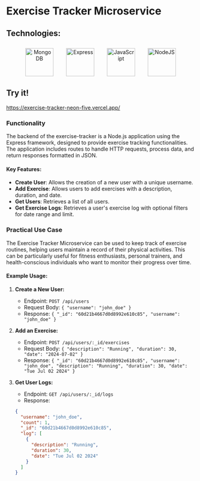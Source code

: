 # Exercise Tracker Microservice

## Technologies:
<p align="center">
   <img src="https://raw.githubusercontent.com/danielcranney/readme-generator/main/public/icons/skills/mongodb-colored.svg" width="75" height="75" alt="MongoDB" style="margin: 10px 15px 0 15px;" />
  <img src="https://raw.githubusercontent.com/danielcranney/readme-generator/main/public/icons/skills/express-colored.svg" width="75" height="75" alt="Express" style="margin: 10px 15px 0 15px;" />
  <img src="https://raw.githubusercontent.com/danielcranney/readme-generator/main/public/icons/skills/javascript-colored.svg" width="75" height="75" alt="JavaScript" style="margin: 10px 15px 0 15px;" />
  <img src="https://raw.githubusercontent.com/danielcranney/readme-generator/main/public/icons/skills/nodejs-colored.svg" width="75" height="75" alt="NodeJS" style="margin: 10px 15px 0 15px;" />
</p>

## Try it!
https://exercise-tracker-neon-five.vercel.app/

### Functionality

The backend of the exercise-tracker is a Node.js application using the Express framework, designed to provide exercise tracking functionalities. The application includes routes to handle HTTP requests, process data, and return responses formatted in JSON.

#### Key Features:
- **Create User**: Allows the creation of a new user with a unique username.
- **Add Exercise**: Allows users to add exercises with a description, duration, and date.
- **Get Users**: Retrieves a list of all users.
- **Get Exercise Logs**: Retrieves a user's exercise log with optional filters for date range and limit.

### Practical Use Case

The Exercise Tracker Microservice can be used to keep track of exercise routines, helping users maintain a record of their physical activities. This can be particularly useful for fitness enthusiasts, personal trainers, and health-conscious individuals who want to monitor their progress over time.

#### Example Usage:

1. **Create a New User:**
   - Endpoint: `POST /api/users`
   - Request Body: `{ "username": "john_doe" }`
   - Response: `{ "_id": "60d21b4667d0d8992e610c85", "username": "john_doe" }`

2. **Add an Exercise:**
   - Endpoint: `POST /api/users/:_id/exercises`
   - Request Body: `{ "description": "Running", "duration": 30, "date": "2024-07-02" }`
   - Response: `{ "_id": "60d21b4667d0d8992e610c85", "username": "john_doe", "description": "Running", "duration": 30, "date": "Tue Jul 02 2024" }`

3. **Get User Logs:**
   - Endpoint: `GET /api/users/:_id/logs`
   - Response: 
   ```json
   {
     "username": "john_doe",
     "count": 1,
     "_id": "60d21b4667d0d8992e610c85",
     "log": [
       {
         "description": "Running",
         "duration": 30,
         "date": "Tue Jul 02 2024"
       }
     ]
   }
